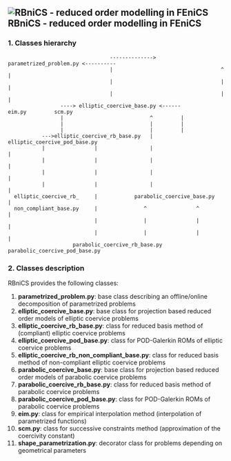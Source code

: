 ## ![RBniCS - reduced order modelling in FEniCS](https://gitlab.com/RBniCS/RBniCS/raw/master/doc/rbnics-logo-small.png "RBniCS - reduced order modelling in FEniCS") RBniCS - reduced order modelling in FEniCS ##

### 1. Classes hierarchy
                                     --------------> parametrized_problem.py <----------
                                     |                                   ^             |
                                     |                                   |             |
                                     |                                   |             |
                     ----> elliptic_coercive_base.py <------          eim.py         scm.py
                     |                            ^         |
                     |                            |         |
                     |                            |         |
               --->elliptic_coercive_rb_base.py   |    elliptic_coercive_pod_base.py
               |                |                 |                          |
               |                |                 |                          |
               |                |                 |                          |
               |                |                 |                          |
      elliptic_coercive_rb_     |            parabolic_coercive_base.py      |
      non_compliant_base.py     |               ^                ^           |
                                |               |                |           |
                                |               |                |           |
                         parabolic_coercive_rb_base.py       parabolic_coercive_pod_base.py

### 2. Classes description
RBniCS provides the following classes:
1. **parametrized_problem.py**: base class describing an offline/online decomposition of parametrized problems
2. **elliptic_coercive_base.py**: base class for projection based reduced order models of elliptic coervice problems
3. **elliptic_coercive_rb_base.py**: class for reduced basis method of (compliant) elliptic coervice problems
4. **elliptic_coercive_pod_base.py**: class for POD-Galerkin ROMs of elliptic coervice problems
5. **elliptic_coercive_rb_non_compliant_base.py**: class for reduced basis method of non-compliant elliptic coervice problems
6. **parabolic_coercive_base.py**: base class for projection based reduced order models of parabolic coervice problems
7. **parabolic_coercive_rb_base.py**: class for reduced basis method of parabolic coervice problems
8. **parabolic_coercive_pod_base.py**: class for POD-Galerkin ROMs of parabolic coervice problems
9. **eim.py**: class for empirical interpolation method (interpolation of parametrized functions)
10. **scm.py**: class for successive constraints method (approximation of the coercivity constant)
11. **shape_parametrization.py**: decorator class for problems depending on geometrical parameters
